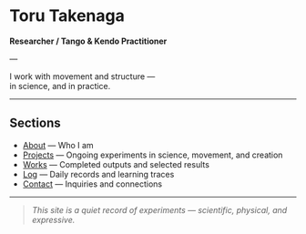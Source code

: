 # Toru Takenaga

**Researcher / Tango & Kendo Practitioner**

—

I work with movement and structure —  
in science, and in practice.

---

## Sections

* [About](/about) — Who I am  
* [Projects](/projects) — Ongoing experiments in science, movement, and creation  
* [Works](/works) — Completed outputs and selected results  
* [Log](/log) — Daily records and learning traces  
* [Contact](/contact) — Inquiries and connections

---

> *This site is a quiet record of experiments — scientific, physical, and expressive.*
